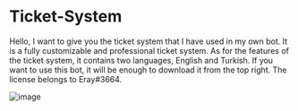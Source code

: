 # Ticket-System
Hello, I want to give you the ticket system that I have used in my own bot. It is a fully customizable and professional ticket system. As for the features of the ticket system, it contains two languages, English and Turkish. If you want to use this bot, it will be enough to download it from the top right. The license belongs to Eray#3664.

![image](https://user-images.githubusercontent.com/129968185/230733157-bd1da825-ab61-4e29-aac3-290a81dec3a5.png)
